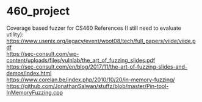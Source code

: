 # 460_project
Coverage based fuzzer for CS460
References (I still need to evaluate utility):
https://www.usenix.org/legacy/event/woot08/tech/full_papers/viide/viide.pdf  
https://sec-consult.com/wp-content/uploads/files/vulnlab/the_art_of_fuzzing_slides.pdf  
https://sec-consult.com/en/blog/2017/11/the-art-of-fuzzing-slides-and-demos/index.html  
https://www.corelan.be/index.php/2010/10/20/in-memory-fuzzing/  
https://github.com/JonathanSalwan/stuffz/blob/master/Pin-tool-InMemoryFuzzing.cpp  
